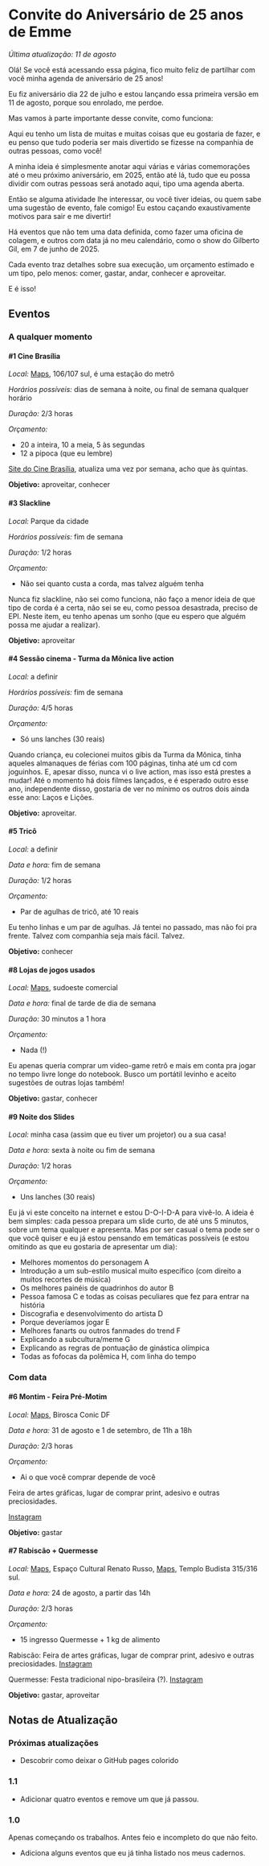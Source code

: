 # Convite do Aniversário de 25 anos de Emme

*Última atualização: 11 de agosto*

Olá! Se você está acessando essa página, fico muito feliz de partilhar com você minha agenda de aniversário de 25 anos!

Eu fiz aniversário dia 22 de julho e estou lançando essa primeira versão em 11 de agosto, porque sou enrolado, me perdoe.

Mas vamos à parte importante desse convite, como funciona:

Aqui eu tenho um lista de muitas e muitas coisas que eu gostaria de fazer, e eu penso que tudo poderia ser mais divertido se fizesse na companhia de outras pessoas, como você!

A minha ideia é simplesmente anotar aqui várias e várias comemorações até o meu próximo aniversário, em 2025, então até lá, tudo que eu possa dividir com outras pessoas será anotado aqui, tipo uma agenda aberta.

Então se alguma atividade lhe interessar, ou você tiver ideias, ou quem sabe uma sugestão de evento, fale comigo! Eu estou caçando exaustivamente motivos para sair e me divertir!

Há eventos que não tem uma data definida, como fazer uma oficina de colagem, e outros com data já no meu calendário, como o show do Gilberto Gil, em 7 de junho de 2025.

Cada evento traz detalhes sobre sua execução, um orçamento estimado e um tipo, pelo menos: comer, gastar, andar, conhecer e aproveitar.

E é isso!

## Eventos

### A qualquer momento

#### #1 Cine Brasília

*Local:* [Maps](https://maps.app.goo.gl/kZjuMKxjwgvca52W9), 106/107 sul, é uma estação do metrô

*Horários possíveis:* dias de semana à noite, ou final de semana qualquer horário

*Duração:* 2/3 horas

*Orçamento:*

* 20 a inteira, 10 a meia, 5 às segundas
* 12 a pipoca (que eu lembre)

[Site do Cine Brasília](https://cinebrasilia.com), atualiza uma vez por semana, acho que às quintas.

**Objetivo:** aproveitar, conhecer

#### #3 Slackline

*Local:* Parque da cidade

*Horários possíveis:* fim de semana

*Duração:* 1/2 horas

*Orçamento:*

* Não sei quanto custa a corda, mas talvez alguém tenha

Nunca fiz slackline, não sei como funciona, não faço a menor ideia de que tipo de corda é a certa, não sei se eu, como pessoa desastrada, preciso de EPI. Neste item, eu tenho apenas um sonho (que eu espero que alguém possa me ajudar a realizar).

**Objetivo:** aproveitar

#### #4 Sessão cinema - Turma da Mônica live action

*Local:* a definir

*Horários possíveis:* fim de semana

*Duração:* 4/5 horas

*Orçamento:*

* Só uns lanches (30 reais)

Quando criança, eu colecionei muitos gibis da Turma da Mônica, tinha aqueles almanaques de férias com 100 páginas, tinha até um cd com joguinhos. E, apesar disso, nunca vi o live action, mas isso está prestes a mudar! Até o momento há dois filmes lançados, e é esperado outro esse ano, independente disso, gostaria de ver no mínimo os outros dois ainda esse ano: Laços e Lições.

**Objetivo:** aproveitar.

#### #5 Tricô

*Local:* a definir

*Data e hora:* fim de semana

*Duração:* 1/2 horas

*Orçamento:*

* Par de agulhas de tricô, até 10 reais

Eu tenho linhas e um par de agulhas. Já tentei no passado, mas não foi pra frente. Talvez com companhia seja mais fácil. Talvez.

**Objetivo:** conhecer

#### #8 Lojas de jogos usados

*Local:* [Maps](https://maps.app.goo.gl/kyUNHHai16yQhbdL9), sudoeste comercial

*Data e hora:* final de tarde de dia de semana

*Duração:* 30 minutos a 1 hora

*Orçamento:*

* Nada (!)

Eu apenas queria comprar um video-game retrô e mais em conta pra jogar no tempo livre longe do notebook. Busco um portátil levinho e aceito sugestões de outras lojas também!

**Objetivo:** gastar, conhecer

#### #9 Noite dos Slides

*Local:* minha casa (assim que eu tiver um projetor) ou a sua casa!

*Data e hora:* sexta à noite ou fim de semana

*Duração:* 1/2 horas

*Orçamento:*

* Uns lanches (30 reais)

Eu já vi este conceito na internet e estou D-O-I-D-A para vivê-lo. A ideia é bem simples: cada pessoa prepara um slide curto, de até uns 5 minutos, sobre um tema qualquer e apresenta. Mas por ser casual o tema pode ser o que você quiser e eu já estou pensando em temáticas possíveis (e estou omitindo as que eu gostaria de apresentar um dia):

* Melhores momentos do personagem A
* Introdução a um sub-estilo musical muito específico (com direito a muitos recortes de música)
* Os melhores painéis de quadrinhos do autor B
* Pessoa famosa C e todas as coisas peculiares que fez para entrar na história
* Discografia e desenvolvimento do artista D
* Porque deveríamos jogar E
* Melhores fanarts ou outros fanmades do trend F
* Explicando a subcultura/meme G
* Explicando as regras de pontuação de ginástica olímpica
* Todas as fofocas da polêmica H, com linha do tempo

### Com data

#### #6 Montim - Feira Pré-Motim

*Local:* [Maps](https://maps.app.goo.gl/GafFJy6eif445EDP7), Birosca Conic DF

*Data e hora:* 31 de agosto e 1 de setembro, de 11h a 18h

*Duração:* 2/3 horas

*Orçamento:*

* Ai o que você comprar depende de você

Feira de artes gráficas, lugar de comprar print, adesivo e outras preciosidades.

[Instagram](https://www.instagram.com/edicoesmotim/)

**Objetivo:** gastar

#### #7 Rabiscão + Quermesse


*Local:* [Maps](https://maps.app.goo.gl/fdyBtK4EwCeZoK3h6), Espaço Cultural Renato Russo, [Maps](https://maps.app.goo.gl/TQqrQHA2iCjEhWZs9), Templo Budista 315/316 sul.

*Data e hora:* 24 de agosto, a partir das 14h

*Duração:* 2/3 horas

*Orçamento:*

* 15 ingresso Quermesse + 1 kg de alimento

Rabiscão: Feira de artes gráficas, lugar de comprar print, adesivo e outras preciosidades. [Instagram](https://www.instagram.com/rabiscaoilustrado/)

Quermesse: Festa tradicional nipo-brasileira (?). [Instagram](https://www.instagram.com/budismodaterrapura/)

**Objetivo:** gastar, aproveitar

## Notas de Atualização

### Próximas atualizações

* Descobrir como deixar o GitHub pages colorido

### 1.1

* Adicionar quatro eventos e remove um que já passou.

### 1.0

Apenas começando os trabalhos. Antes feio e incompleto do que não feito.

* Adiciona alguns eventos que eu já tinha listado nos meus cadernos.
